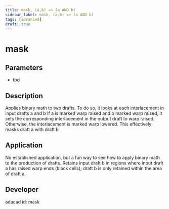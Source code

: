 ```yaml
---
title: mask, (a,b) => (a AND b)
sidebar_label: mask, (a,b) => (a AND b)
tags: [advanced]
draft: true
---
```

# mask
<!--![file](./img/mask.png)-->
## Parameters
- tbd
## Description
Applies binary math to two drafts. To do so, it looks at each interlacement in input drafts a and b  If a is marked warp raised and b marked warp raised, it sets the corresponding interlacement in the output draft to warp raised. Otherwise, the interlacement is marked warp lowered. This effectively masks draft a with draft b
## Application
No established application, but a fun way to see how to apply binary math to the production of drafts. Retains input draft b in regions where input draft a has raised warp ends (black cells); draft b is only retained within the area of draft a.
## Developer
adacad id: mask
